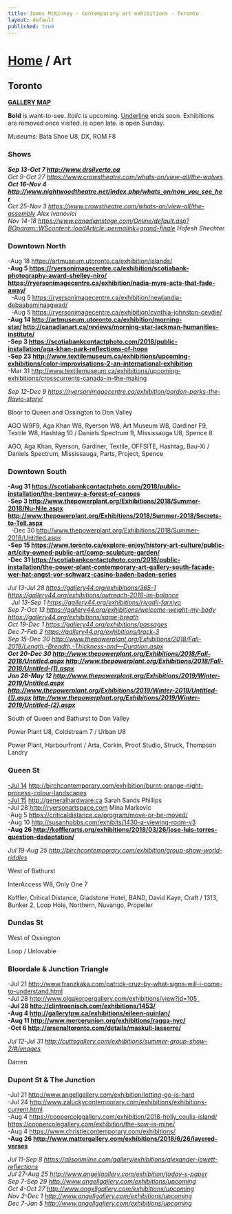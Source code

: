 ```yaml
---
title: James McKinney - Contemporary art exhibitions - Toronto
layout: default
published: true
---
```


# [Home](/) / Art

## Toronto

**[GALLERY MAP](https://www.google.com/maps/d/u/0/edit?mid=1sMiga7vQsqWdqEVQCqHsxjX2jeU)**

<span class="glyphicon glyphicon-info-sign" aria-hidden="true"></span> <strong>Bold</strong> is want-to-see. <em>Italic</em> is upcoming. <u>Underline</u> ends soon. Exhibitions are removed once visited. <span class="glyphicon glyphicon-time" aria-hidden="true"></span> is open late. <span class="glyphicon glyphicon-calendar" aria-hidden="true"></span> is open Sunday.

<span class="glyphicon glyphicon-calendar" aria-hidden="true"></span> <span class="glyphicon glyphicon-time" aria-hidden="true"></span> Museums: Bata Shoe U8, DX, ROM F8

### Shows

_**Sep 13-Oct 7 <http://www.drsilverto.ca>**_  
_Oct 9-Oct 27 <https://www.crowstheatre.com/whats-on/view-all/the-wolves>_  
_**Oct 16-Nov 4 <http://www.nightwoodtheatre.net/index.php/whats_on/now_you_see_her>**_  
_Oct 25-Nov 3 <https://www.crowstheatre.com/whats-on/view-all/the-assembly> Alex Ivanovici_  
_Nov 14-18 <https://www.canadianstage.com/Online/default.asp?BOparam::WScontent::loadArticle::permalink=grand-finale> Hofesh Shechter_  

### Downtown North

-Aug 18 <https://artmuseum.utoronto.ca/exhibition/islands/>  
**-Aug 5 <https://ryersonimagecentre.ca/exhibition/scotiabank-photography-award-shelley-niro/> <https://ryersonimagecentre.ca/exhibition/nadia-myre-acts-that-fade-away/>**  
  -Aug 5 <https://ryersonimagecentre.ca/exhibition/newlandia-debaabaminaagwad/>  
  -Aug 5 <https://ryersonimagecentre.ca/exhibition/cynthia-johnston-ceydie/>  
**-Aug 14 <http://artmuseum.utoronto.ca/exhibition/morning-star/> <http://canadianart.ca/reviews/morning-star-jackman-humanities-institute/>**  
**-Sep 3 <https://scotiabankcontactphoto.com/2018/public-installation/aga-khan-park-reflections-of-hope>**  
**-Sep 23 <http://www.textilemuseum.ca/exhibitions/upcoming-exhibitions/color-improvisations-2-an-international-exhibition>**  
-Mar 31 <http://www.textilemuseum.ca/exhibitions/upcoming-exhibitions/crosscurrents-canada-in-the-making>  

_Sep 12-Dec 9 <https://ryersonimagecentre.ca/exhibition/gordon-parks-the-flavio-story/>_  

<span class="glyphicon glyphicon-info-sign" aria-hidden="true"></span> Bloor to Queen and Ossington to Don Valley

<span class="glyphicon glyphicon-time" aria-hidden="true"></span> AGO W9F9, Aga Khan W8, Ryerson W8, Art Museum W8, Gardiner F9, Textile W8, Hashtag 10 / Daniels Spectrum 9, Mississauga U8, Spence 8

<span class="glyphicon glyphicon-calendar" aria-hidden="true"></span> AGO, Aga Khan, Ryerson, Gardiner, Textile, OFFSITE, Hashtag, Bau-Xi / Daniels Spectrum, Mississauga, Parts, Project, Spence

### Downtown South

**-Aug 31 <https://scotiabankcontactphoto.com/2018/public-installation/the-bentway-a-forest-of-canoes>**  
**-Sep 3 <http://www.thepowerplant.org/Exhibitions/2018/Summer-2018/Nu-Nile.aspx> <http://www.thepowerplant.org/Exhibitions/2018/Summer-2018/Secrets-to-Tell.aspx>**  
  -Dec 30 <http://www.thepowerplant.org/Exhibitions/2018/Summer-2018/Untitled.aspx>  
**-Sep 15 <https://www.toronto.ca/explore-enjoy/history-art-culture/public-art/city-owned-public-art/comp-sculpture-garden/>**  
**-Dec 31 <https://scotiabankcontactphoto.com/2018/public-installation/the-power-plant-contemporary-art-gallery-south-facade-wer-hat-angst-vor-schwarz-casino-baden-baden-series>**  

_Jul 13-Jul 28 <https://gallery44.org/exhibitions/365-1> <https://gallery44.org/exhibitions/outreach-2018-im-balance>_  
  _Jul 13-Sep 1 <https://gallery44.org/exhibitions/riyadii-farxiyo>_  
_Sep 7-Oct 13 <https://gallery44.org/exhibitions/welcome-weight-my-body> <https://gallery44.org/exhibitions/same-breath>_  
_Oct 19-Dec 1 <https://gallery44.org/exhibitions/passages>_  
_Dec 7-Feb 2 <https://gallery44.org/exhibitions/track-3>_  
_Sep 15-Dec 30 <http://www.thepowerplant.org/Exhibitions/2018/Fall-2018/Length,-Breadth,-Thickness-and—Duration.aspx>_  
_**Oct 20-Dec 30 <http://www.thepowerplant.org/Exhibitions/2018/Fall-2018/Untitled.aspx> <http://www.thepowerplant.org/Exhibitions/2018/Fall-2018/Untitled-(1).aspx>**_  
_**Jan 26-May 12 <http://www.thepowerplant.org/Exhibitions/2019/Winter-2019/Untitled.aspx> <http://www.thepowerplant.org/Exhibitions/2019/Winter-2019/Untitled-(1).aspx> <http://www.thepowerplant.org/Exhibitions/2019/Winter-2019/Untitled-(2).aspx>**_  

<span class="glyphicon glyphicon-info-sign" aria-hidden="true"></span> South of Queen and Bathurst to Don Valley

<span class="glyphicon glyphicon-time" aria-hidden="true"></span> Power Plant U8, Coldstream 7 / Urban U8

<span class="glyphicon glyphicon-calendar" aria-hidden="true"></span> Power Plant, Harbourfront / Arta, Corkin, Proof Studio, Struck, Thompson Landry

### Queen St

<u>-Jul 14</u> <http://birchcontemporary.com/exhibition/burnt-orange-night-process-colour-landscapes>  
<u>-Jul 15</u> <http://generalhardware.ca> Sarah Sands Phillips  
-Jul 28 <http://ryersonartspace.com> Mina Markovic  
-Aug 5 <https://criticaldistance.ca/program/move-or-be-moved/>  
-Aug 10 <http://susanhobbs.com/exhibits/1430-a-viewing-room-v3>  
**-Aug 26 <http://kofflerarts.org/exhibitions/2018/03/26/jose-luis-torres-question-dadaptation/>**  

_Jul 19-Aug 25 <http://birchcontemporary.com/exhibition/group-show-world-riddles>_  

<span class="glyphicon glyphicon-info-sign" aria-hidden="true"></span> West of Bathurst

<span class="glyphicon glyphicon-time" aria-hidden="true"></span> InterAccess W8, Only One 7

<span class="glyphicon glyphicon-calendar" aria-hidden="true"></span> Koffler, Critical Distance, Gladstone Hotel, BAND, David Kaye, Craft / 1313, Bunker 2, Loop Hole, Northern, Nuvango, Propeller

### Dundas St

<span class="glyphicon glyphicon-info-sign" aria-hidden="true"></span> West of Ossington

<span class="glyphicon glyphicon-calendar" aria-hidden="true"></span> Loop / Unlovable

### Bloordale & Junction Triangle

-Jul 21 <http://www.franzkaka.com/patrick-cruz-by-what-signs-will-i-come-to-understand.html>  
-Jul 28 <http://www.olgakorpergallery.com/exhibitions/view?id=105>_  
**-Jul 28 <http://clintroenisch.com/exhibitions/1453/>**  
**-Aug 4 <http://gallerytpw.ca/exhibitions/eileen-quinlan/>**  
**-Aug 11 <http://www.mercerunion.org/exhibitions/ragga-nyc/>**  
**-Oct 6 <http://arsenaltoronto.com/details/maskull-lasserre/>**  

_Jul 12-Jul 31 <http://cuttsgallery.com/exhibitions/summer-group-show-2/#/images>_  

<span class="glyphicon glyphicon-calendar" aria-hidden="true"></span> Darren

### Dupont St & The Junction

-Jul 21 <http://www.angellgallery.com/exhibition/letting-go-is-hard>  
-Jul 24 <http://www.zaluckycontemporary.com/exhibitions/exhibitions-current.html>  
-Aug 4 <https://coopercolegallery.com/exhibition/2018-holly_coulis-island/> <https://coopercolegallery.com/exhibition/the-sow-is-mine/>  
-Aug 4 <https://www.christiecontemporary.com/exhibitions/>  
**-Aug 26 <http://www.mattergallery.com/exhibitions/2018/6/26/layered-verses>**  

_Jul 11-Sep 8 <https://alisonmilne.com/gallery/exhibitions/alexander-jowett-reflections>_  
_Jul 27-Aug 25 <http://www.angellgallery.com/exhibition/today-s-paper>_  
_Sep 7-Sep 29 <http://www.angellgallery.com/exhibitions/upcoming>_  
_Oct 4-Oct 27 <http://www.angellgallery.com/exhibitions/upcoming>_  
_Nov 2-Dec 1 <http://www.angellgallery.com/exhibitions/upcoming>_  
_Dec 7-Jan 5 <http://www.angellgallery.com/exhibitions/upcoming>_  
